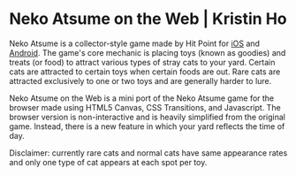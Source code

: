# Neko Atsume on the Web | Kristin Ho

Neko Atsume is a collector-style game made by Hit Point for [iOS](https://itunes.apple.com/us/app/neko-atsume-kitty-collector/id923917775?mt=8) and [Android](https://play.google.com/store/apps/details?id=jp.co.hit_point.nekoatsume&hl=en). The game's core mechanic is placing toys (known as goodies) and treats (or food) to attract various types of stray cats to your yard. Certain cats are attracted to certain toys when certain foods are out. Rare cats are attracted exclusively to one or two toys and are generally harder to lure.



Neko Atsume on the Web is a mini port of the Neko Atsume game for the browser made using HTML5 Canvas, CSS Transitions, and Javascript. The browser version is non-interactive and is heavily simplified from the original game. Instead, there is a new feature in which your yard reflects the time of day.



Disclaimer: currently rare cats and normal cats have same appearance rates and only one type of cat appears at each spot per toy.